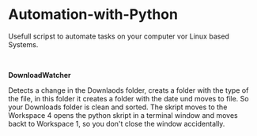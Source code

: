 # Automation-with-Python
Usefull scripst to automate tasks on your computer vor Linux based Systems. 

<br />

**DownloadWatcher**

Detects a change in the Downlaods folder, creats a folder with the type of the file, in this folder it creates a folder with the date und moves to file.
So your Downloads folder is clean and sorted.
The skript moves to the Workspace 4 opens the python skript in a terminal window and moves backt to Workspace 1, so you don't close the window accidentally.
